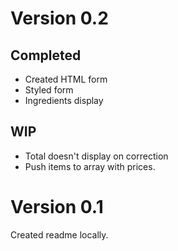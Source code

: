 # Version 0.2

## Completed
- Created HTML form
- Styled form
- Ingredients display

## WIP
- Total doesn't display on correction
- Push items to array with prices.

# Version 0.1
Created readme locally.